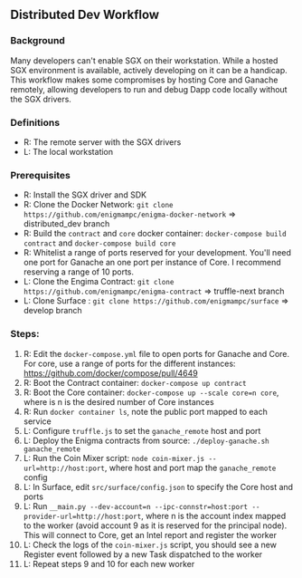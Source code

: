 ## Distributed Dev Workflow

### Background

Many developers can't enable SGX on their workstation. While a hosted SGX environment is available, actively developing on it can be a handicap. This workflow makes some compromises by hosting Core and Ganache remotely, allowing developers to run and debug Dapp code locally without the SGX drivers. 

### Definitions

- R: The remote server with the SGX drivers
- L: The local workstation

### Prerequisites

- R: Install the SGX driver and SDK
- R: Clone the Docker Network: `git clone https://github.com/enigmampc/enigma-docker-network` => distributed_dev branch
- R: Build the `contract` and `core` docker container: `docker-compose build contract` and `docker-compose build core`
- R: Whitelist a range of ports reserved for your development. You'll need one port for Ganache an one port per instance of Core. I recommend reserving a range of 10 ports.  
- L: Clone the Engima Contract: `git clone https://github.com/enigmampc/enigma-contract` => truffle-next branch
- L: Clone Surface : `git clone https://github.com/enigmampc/surface` => develop branch

### Steps:

1. R: Edit the `docker-compose.yml` file to open ports for Ganache and Core. For core, use a range of ports for the different instances: https://github.com/docker/compose/pull/4649
2. R: Boot the Contract container: `docker-compose up contract`
3. R: Boot the Core container: `docker-compose up --scale core=n core`, where is n is the desired number of Core instances
4. R: Run `docker container ls`, note the public port mapped to each service
6. L: Configure `truffle.js` to set the `ganache_remote` host and port
6. L: Deploy the Enigma contracts from source: `./deploy-ganache.sh ganache_remote`
7. L: Run the Coin Mixer script: `node coin-mixer.js --url=http://host:port`, where host and port map the `ganache_remote` config
8. L: In Surface, edit `src/surface/config.json` to specify the Core host and ports  
9. L: Run `__main.py --dev-account=n --ipc-connstr=host:port --provider-url=http://host:port`, where n is the account index mapped to the worker (avoid account 9 as it is reserved for the principal node). This will connect to Core, get an Intel report and register the worker
10. L: Check the logs of the `coin-mixer.js` script, you should see a new Register event followed by a new Task dispatched to the worker
11. L: Repeat steps 9 and 10 for each new worker
